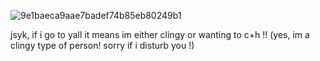 ![9e1baeca9aae7badef74b85eb80249b1](https://github.com/user-attachments/assets/b73312f2-e584-4fa1-9a9e-a0c91ab40d2c)

jsyk, if i go to yall it means im either clingy or wanting to c+h !! (yes, im a clingy type of person! sorry if i disturb you !)
